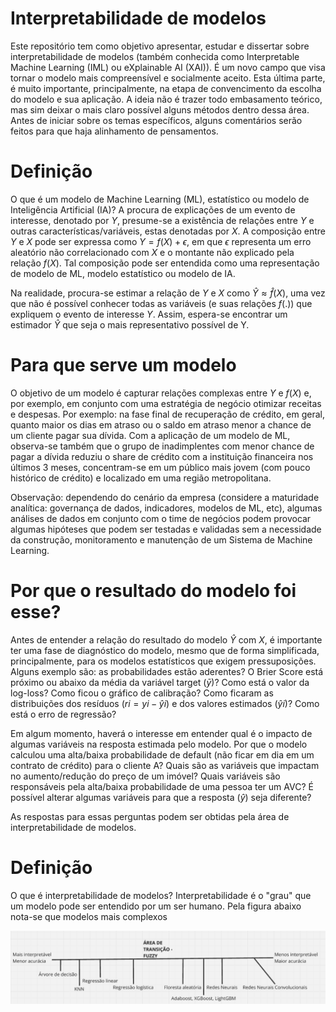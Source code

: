 # Interpretabilidade de modelos

Este repositório tem como objetivo apresentar, estudar e dissertar sobre interpretabilidade de modelos (também conhecida como Interpretable Machine Learning (IML) ou eXplainable AI (XAI)). É um novo campo que visa tornar o modelo mais compreensível e socialmente aceito. Esta última parte, é muito importante, principalmente, na etapa de convencimento da escolha do modelo e sua aplicação. A ideia não é trazer todo embasamento teórico, mas sim deixar o mais claro possível alguns métodos dentro dessa área. Antes de iniciar sobre os temas específicos, alguns comentários serão feitos para que haja alinhamento de pensamentos.

# Definição

O que é um modelo de Machine Learning (ML), estatístico ou modelo de Inteligência Artificial (IA)? A procura de explicações de um evento de interesse, denotado por $Y$, presume-se a existência de relações entre $Y$ e outras características/variáveis, estas denotadas por $X$. A composição entre $Y$ e $X$ pode ser expressa como $Y = f(X) + \epsilon$, em que $\epsilon$ representa um erro aleatório não correlacionado com $X$ e o montante não explicado pela relação $f(X)$. Tal composição pode ser entendida como uma representação de modelo de ML, modelo estatístico ou modelo de IA.

Na realidade, procura-se estimar a relação de $Y$ e $X$ como $\hat{Y} \approx \hat{f}(X)$, uma vez que não é possível conhecer todas as variáveis (e suas relações $f(.)$) que expliquem o evento de interesse $Y$. Assim, espera-se encontrar um estimador $\hat{Y}$ que seja o mais representativo possível de Y.

# Para que serve um modelo

O objetivo de um modelo é capturar relações complexas entre $Y$ e $f(X)$ e, por exemplo, em conjunto com uma estratégia de negócio otimizar receitas e despesas. Por exemplo: na fase final de recuperação de crédito, em geral, quanto maior os dias em atraso ou o saldo em atraso menor a chance de um cliente pagar sua dívida. Com a aplicação de um modelo de ML, observa-se também que o grupo de inadimplentes com menor chance de pagar a dívida reduziu o share de crédito com a instituição financeira nos últimos 3 meses, concentram-se em um público mais jovem (com pouco histórico de crédito) e localizado em uma região metropolitana.

Observação: dependendo do cenário da empresa (considere a maturidade analítica: governança de dados, indicadores, modelos de ML, etc), algumas análises de dados em conjunto com o time de negócios podem provocar algumas hipóteses que podem ser testadas e validadas sem a necessidade da construção, monitoramento e manutenção de um Sistema de Machine Learning.

# Por que o resultado do modelo foi esse?

Antes de entender a relação do resultado do modelo $\hat{Y}$ com $X$, é importante ter uma fase de diagnóstico do modelo, mesmo que de forma simplificada, principalmente, para os modelos estatísticos que exigem pressuposições. Alguns exemplo são: as probabilidades estão aderentes? O Brier Score está próximo ou abaixo da média da variável target ($\bar{y}$)? Como está o valor da log-loss? Como ficou o gráfico de calibração? Como ficaram as distribuições dos resíduos ($ri = yi - \hat{y}i$) e dos valores estimados ($\hat{y}i$)? Como está o erro de regressão?

Em algum momento, haverá o interesse em entender qual é o impacto de algumas variáveis na resposta estimada pelo modelo. Por que o modelo calculou uma alta/baixa probabilidade de default (não ficar em dia em um contrato de crédito) para o cliente A? Quais são as variáveis que impactam no aumento/redução do preço de um imóvel? Quais variáveis são responsáveis pela alta/baixa probabilidade de uma pessoa ter um AVC? É possível alterar algumas variáveis para que a resposta ($\hat{y}$) seja diferente?

As respostas para essas perguntas podem ser obtidas pela área de interpretabilidade de modelos.

# Definição

O que é interpretabilidade de modelos? Interpretabilidade é o "grau" que um modelo pode ser entendido por um ser humano. Pela figura abaixo nota-se que modelos mais complexos

![image](Representacao1.png 'Grau de interpretabilidade e acurácia do modelo.')